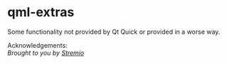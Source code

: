 # qml-extras

Some functionality not provided by Qt Quick or provided in a worse way.

Acknowledgements:  
_Brought to you by [Stremio](http://www.strem.io/)_
